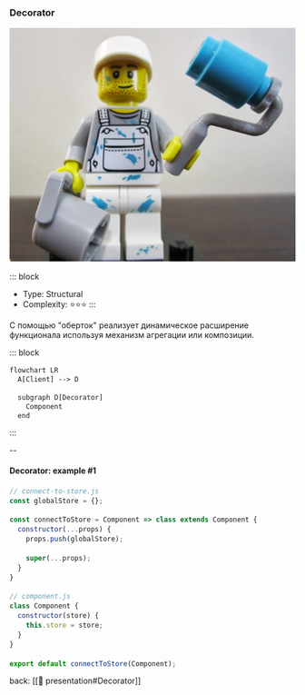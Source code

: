 ### Decorator <!-- element style="display:none" -->

<split left="1" right="1">

![[decorator.png | 500]](./imgs/decorator.png)

::: block <!-- element style="display: flex; font-size: 2rem" align="center"  -->
- Type: Structural
- Complexity: ⭐⭐⭐
::: 

</split>

С помощью "оберток" реализует динамическое расширение функционала используя механизм агрегации или композиции.

::: block <!-- element style="display: none;" -->

```mermaid
flowchart LR
  A[Client] --> D

  subgraph D[Decorator]
    Component
  end
```

:::

--

#### Decorator: example #1
```js [|4, 19]
// connect-to-store.js
const globalStore = {};

const connectToStore = Component => class extends Component {
  constructor(...props) {
    props.push(globalStore);

    super(...props);
  }
}

// component.js
class Component {
  constructor(store) {
    this.store = store;
  }
}

export default connectToStore(Component);
```


back: [[📖 presentation#Decorator]] <!-- element style="display:none" -->
